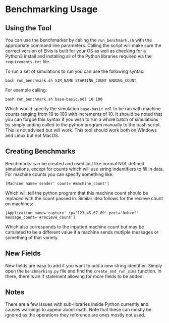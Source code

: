 # Benchmarking Usage

## Using the Tool

You can use the benchmarker by calling the `run_benchmark.sh` with the appropriate command line parameters. Calling the script will make sure the correct version of Elvis is built for your OS as well as checking for a Python3 install and installing all of the Python libraries required via the `requirements.txt` file.

To run a set of simulations to run you can use the following syntax:

```bash run_benchmark.sh SIM_NAME STARTING_COUNT ENDING_COUNT```

For example calling:

```bash run_benchmark.sh base-basic.ndl 10 100``` 

Which would specify the simulation `base-basic.ndl` to be ran with machine counts ranging from 10 to 100 with increments of 10. 
It should be noted that you can forgoe this syntax if you wish to run a whole batch of simulations by simply adding called to the python program manually to the bash script. This is not advised but will work. This tool should work both on Windows and Linux but not MacOS.

## Creating Benchmarks
Benchmarks can be created and used just like normal NDL defined simulations, except for counts which will use string indentifiers to fill in data.
For machine counts you can specify something like:

`[Machine name='sender' count='#machine_count']`

Which will tell the python program that this machine count should be replaced with the count passed in.
Similar idea follows for the recieve count on machines:

`[Application name='capture' ip='123.45.67.89' port='0xbeef' message_count='#recieve_count']`

Which also corresponds to the inputted machine count but may be caltulated to be a different value if a machine sends mutliple messages or something of that variety.

## New Fields
New fields are easy to add if you want to add a new string identifier. Simply open the `benchmarking.py` file and find the `create_and_run_sims` function. In there, there is an if statement allowing for more fields to be added.

## Notes

There are a few issues with sub-libraries inside Python currently and causes warnings to appear about math. Note that these can mostly be ignored as the operations they reference are ones mostly not used.


